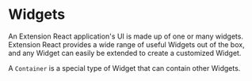 # Widgets

An Extension React application's UI is made up of one or many widgets. Extension React provides a wide range of useful Widgets out of the box, and any Widget can easily be extended to create a customized Widget.

A `Container` is a special type of Widget that can contain other Widgets.